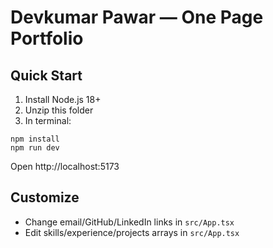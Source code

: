 # Devkumar Pawar — One Page Portfolio

## Quick Start
1. Install Node.js 18+
2. Unzip this folder
3. In terminal:
```
npm install
npm run dev
```
Open http://localhost:5173

## Customize
- Change email/GitHub/LinkedIn links in `src/App.tsx`
- Edit skills/experience/projects arrays in `src/App.tsx`
